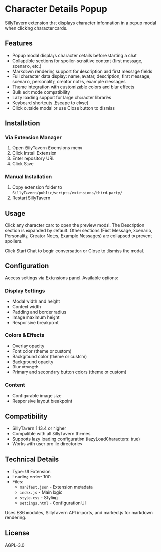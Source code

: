 # Character Details Popup

SillyTavern extension that displays character information in a popup modal when clicking character cards.

## Features

- Popup modal displays character details before starting a chat
- Collapsible sections for spoiler-sensitive content (first message, scenario, etc.)
- Markdown rendering support for description and first message fields
- Full character data display: name, avatar, description, first message, scenario, personality, creator notes, example messages
- Theme integration with customizable colors and blur effects
- Bulk edit mode compatibility
- Lazy loading support for large character libraries
- Keyboard shortcuts (Escape to close)
- Click outside modal or use Close button to dismiss

## Installation

### Via Extension Manager

1. Open SillyTavern Extensions menu
2. Click Install Extension
3. Enter repository URL
4. Click Save

### Manual Installation

1. Copy extension folder to `SillyTavern/public/scripts/extensions/third-party/`
2. Restart SillyTavern

## Usage

Click any character card to open the preview modal. The Description section is expanded by default. Other sections (First Message, Scenario, Personality, Creator Notes, Example Messages) are collapsed to prevent spoilers.

Click Start Chat to begin conversation or Close to dismiss the modal.

## Configuration

Access settings via Extensions panel. Available options:

### Display Settings
- Modal width and height
- Content width
- Padding and border radius
- Image maximum height
- Responsive breakpoint

### Colors & Effects
- Overlay opacity
- Font color (theme or custom)
- Background color (theme or custom)
- Background opacity
- Blur strength
- Primary and secondary button colors (theme or custom)

### Content
- Configurable image size
- Responsive layout breakpoint

## Compatibility

- SillyTavern 1.13.4 or higher
- Compatible with all SillyTavern themes
- Supports lazy loading configuration (lazyLoadCharacters: true)
- Works with user profile directories

## Technical Details

- Type: UI Extension
- Loading order: 100
- Files:
  - `manifest.json` - Extension metadata
  - `index.js` - Main logic
  - `style.css` - Styling
  - `settings.html` - Configuration UI

Uses ES6 modules, SillyTavern API imports, and marked.js for markdown rendering.

## License

AGPL-3.0
